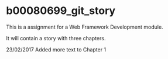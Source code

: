 # b00080699_git_story
This is a assignment for a Web Framework Development module.

It will contain a story with three chapters.

23/02/2017 Added more text to Chapter 1